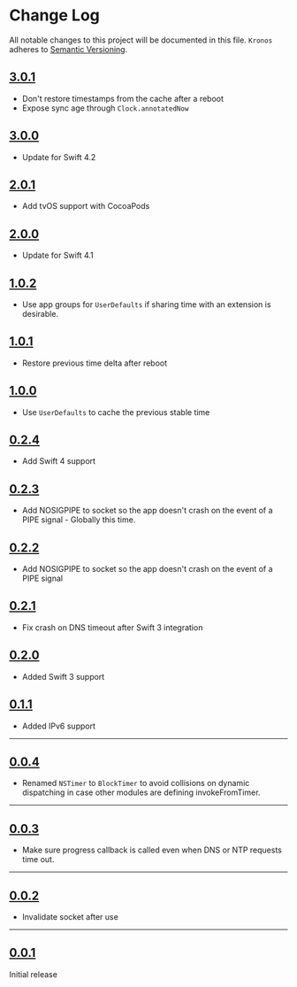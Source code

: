 # Change Log
All notable changes to this project will be documented in this file.
`Kronos` adheres to [Semantic Versioning](http://semver.org/).

## [3.0.1](https://github.com/lyft/Kronos/releases/tag/3.0.1)
- Don't restore timestamps from the cache after a reboot
- Expose sync age through `Clock.annotatedNow`

## [3.0.0](https://github.com/lyft/Kronos/releases/tag/3.0.0)
- Update for Swift 4.2

## [2.0.1](https://github.com/lyft/Kronos/releases/tag/2.0.1)
- Add tvOS support with CocoaPods

## [2.0.0](https://github.com/lyft/Kronos/releases/tag/2.0.0)
- Update for Swift 4.1

## [1.0.2](https://github.com/lyft/Kronos/releases/tag/1.0.2)
- Use app groups for `UserDefaults` if sharing time with an extension
is desirable.

## [1.0.1](https://github.com/lyft/Kronos/releases/tag/1.0.1)
- Restore previous time delta after reboot

## [1.0.0](https://github.com/lyft/Kronos/releases/tag/1.0.0)
- Use `UserDefaults` to cache the previous stable time

## [0.2.4](https://github.com/lyft/Kronos/releases/tag/0.2.4)
- Add Swift 4 support

## [0.2.3](https://github.com/lyft/Kronos/releases/tag/0.2.3)
- Add NOSIGPIPE to socket so the app doesn't crash on the event of a
PIPE signal - Globally this time.

## [0.2.2](https://github.com/lyft/Kronos/releases/tag/0.2.2)
- Add NOSIGPIPE to socket so the app doesn't crash on the event of a
PIPE signal

## [0.2.1](https://github.com/lyft/Kronos/releases/tag/0.2.1)
- Fix crash on DNS timeout after Swift 3 integration

## [0.2.0](https://github.com/lyft/Kronos/releases/tag/0.2.0)
- Added Swift 3 support

## [0.1.1](https://github.com/lyft/Kronos/releases/tag/0.1.1)
- Added IPv6 support

---

## [0.0.4](https://github.com/lyft/Kronos/releases/tag/0.0.4)

- Renamed `NSTimer` to `BlockTimer` to avoid collisions on dynamic dispatching
in case other modules are defining invokeFromTimer.

---

## [0.0.3](https://github.com/lyft/Kronos/releases/tag/0.0.3)

- Make sure progress callback is called even when DNS or NTP requests time out.

---

## [0.0.2](https://github.com/lyft/Kronos/releases/tag/0.0.2)

- Invalidate socket after use

---

## [0.0.1](https://github.com/lyft/Kronos/releases/tag/0.0.1)

Initial release
